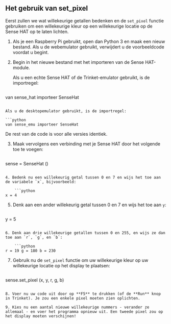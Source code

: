 ## Het gebruik van set_pixel

Eerst zullen we wat willekeurige getallen bedenken en de `set_pixel` functie gebruiken om een ​​willekeurige kleur op een willekeurige locatie op de Sense HAT op te laten lichten.

1. Als je een Raspberry Pi gebruikt, open dan Python 3 en maak een nieuw bestand. Als u de webemulator gebruikt, verwijdert u de voorbeeldcode voordat u begint.

2. Begin in het nieuwe bestand met het importeren van de Sense HAT-module.
    
    Als u een echte Sense HAT of de Trinket-emulator gebruikt, is de importregel:
    
    ```python
van sense_hat importeer SenseHat
```

Als u de desktopemulator gebruikt, is de importregel:

```python
van sense_emu importeer SenseHat
```

De rest van de code is voor alle versies identiek.

3. Maak vervolgens een verbinding met je Sense HAT door het volgende toe te voegen:
    
    ```python
sense = SenseHat ()
```

4. Bedenk nu een willekeurig getal tussen 0 en 7 en wijs het toe aan de variabele `x`, bijvoorbeeld:
    
    ```python
x = 4
```

5. Denk aan een ander willekeurig getal tussen 0 en 7 en wijs het toe aan `y`:
    
    ```python
y = 5
```

6. Denk aan drie willekeurige getallen tussen 0 en 255, en wijs ze dan toe aan `r`, `g`, en `b`:
    
    ```python
r = 19 g = 180 b = 230
```

7. Gebruik nu de `set_pixel` functie om uw willekeurige kleur op uw willekeurige locatie op het display te plaatsen:
    
    ```python
sense.set_pixel (x, y, r, g, b)
```

8. Voer nu uw code uit door op **F5** te drukken (of de **Run** knop in Trinket). Je zou een enkele pixel moeten zien oplichten.

9. Kies nu een aantal nieuwe willekeurige nummers - verander ze allemaal - en voer het programma opnieuw uit. Een tweede pixel zou op het display moeten verschijnen!